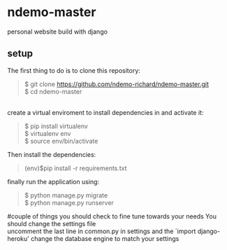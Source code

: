 # ndemo-master
personal website build with django

## setup
The first thing to do is to clone this repository:

>$ git clone https://github.com/ndemo-richard/ndemo-master.git <br />
>$ cd ndemo-master
<br />
create a virtual enviroment to install dependencies in and activate it: <br />

>$ pip install virtualenv <br />
>$ virtualenv env <br />
>$ source env/bin/activate <br />

Then install the dependencies:<br />
> (env)$pip install -r requirements.txt <br />

finally run the application using:
>$ python manage.py migrate <br />
>$ python manage.py runserver

#couple of things you should check to fine tune towards your needs
You should change the settings file <br />
uncomment the last line in common.py in settings and the `import django-heroku'
change the database engine to match your settings
